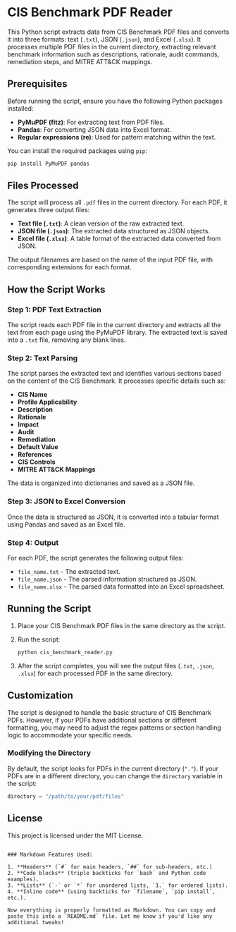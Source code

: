 # CIS Benchmark PDF Reader

This Python script extracts data from CIS Benchmark PDF files and converts it into three formats: text (`.txt`), JSON (`.json`), and Excel (`.xlsx`). It processes multiple PDF files in the current directory, extracting relevant benchmark information such as descriptions, rationale, audit commands, remediation steps, and MITRE ATT&CK mappings.

## Prerequisites

Before running the script, ensure you have the following Python packages installed:

- **PyMuPDF (fitz)**: For extracting text from PDF files.
- **Pandas**: For converting JSON data into Excel format.
- **Regular expressions (re)**: Used for pattern matching within the text.

You can install the required packages using `pip`:

```bash
pip install PyMuPDF pandas
```

## Files Processed

The script will process all `.pdf` files in the current directory. For each PDF, it generates three output files:

- **Text file (`.txt`)**: A clean version of the raw extracted text.
- **JSON file (`.json`)**: The extracted data structured as JSON objects.
- **Excel file (`.xlsx`)**: A table format of the extracted data converted from JSON.

The output filenames are based on the name of the input PDF file, with corresponding extensions for each format.

## How the Script Works

### Step 1: PDF Text Extraction
The script reads each PDF file in the current directory and extracts all the text from each page using the PyMuPDF library. The extracted text is saved into a `.txt` file, removing any blank lines.

### Step 2: Text Parsing
The script parses the extracted text and identifies various sections based on the content of the CIS Benchmark. It processes specific details such as:

- **CIS Name**
- **Profile Applicability**
- **Description**
- **Rationale**
- **Impact**
- **Audit**
- **Remediation**
- **Default Value**
- **References**
- **CIS Controls**
- **MITRE ATT&CK Mappings**

The data is organized into dictionaries and saved as a JSON file.

### Step 3: JSON to Excel Conversion
Once the data is structured as JSON, it is converted into a tabular format using Pandas and saved as an Excel file.

### Step 4: Output
For each PDF, the script generates the following output files:

- `file_name.txt` - The extracted text.
- `file_name.json` - The parsed information structured as JSON.
- `file_name.xlsx` - The parsed data formatted into an Excel spreadsheet.

## Running the Script

1. Place your CIS Benchmark PDF files in the same directory as the script.
2. Run the script:

   ```bash
   python cis_benchmark_reader.py
   ```

3. After the script completes, you will see the output files (`.txt`, `.json`, `.xlsx`) for each processed PDF in the same directory.

## Customization

The script is designed to handle the basic structure of CIS Benchmark PDFs. However, if your PDFs have additional sections or different formatting, you may need to adjust the regex patterns or section handling logic to accommodate your specific needs.

### Modifying the Directory
By default, the script looks for PDFs in the current directory (`"."`). If your PDFs are in a different directory, you can change the `directory` variable in the script:

```python
directory = "/path/to/your/pdf/files"
```

## License

This project is licensed under the MIT License.
```

### Markdown Features Used:

1. **Headers** (`#` for main headers, `##` for sub-headers, etc.)
2. **Code blocks** (triple backticks for `bash` and Python code examples).
3. **Lists** (`-` or `*` for unordered lists, `1.` for ordered lists).
4. **Inline code** (using backticks for `filename`, `pip install`, etc.).

Now everything is properly formatted as Markdown. You can copy and paste this into a `README.md` file. Let me know if you'd like any additional tweaks!

